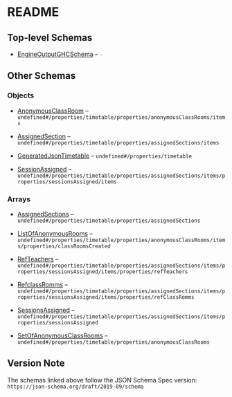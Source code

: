 # README

## Top-level Schemas

*   [EngineOutputGHCSchema](./ghcengineoutput.md "Schema document to format in Json the timetable created by PenalaraGHC") – `-`

## Other Schemas

### Objects

*   [AnonymousClassRoom](./ghcengineoutput-properties-generatedjsontimetable-properties-setofanonymousclassrooms-anonymousclassroom.md "Object with anonymous classrooms created in a set of classrooms") – `undefined#/properties/timetable/properties/anonymousClassRooms/items`

*   [AssignedSection](./ghcengineoutput-properties-generatedjsontimetable-properties-assignedsections-assignedsection.md "Section with one class units (or on call hours) assigned") – `undefined#/properties/timetable/properties/assignedSections/items`

*   [GeneratedJsonTimetable](./ghcengineoutput-properties-generatedjsontimetable.md "Object with timetable specification resolved") – `undefined#/properties/timetable`

*   [SessionAssigned](./ghcengineoutput-properties-generatedjsontimetable-properties-assignedsections-assignedsection-properties-sessionsassigned-sessionassigned.md "Class unit or on call hour assigned in the timetable") – `undefined#/properties/timetable/properties/assignedSections/items/properties/sessionsAssigned/items`

### Arrays

*   [AssignedSections](./ghcengineoutput-properties-generatedjsontimetable-properties-assignedsections.md "List of sections assigned in the Timetable") – `undefined#/properties/timetable/properties/assignedSections`

*   [ListOfAnonymousRooms](./ghcengineoutput-properties-generatedjsontimetable-properties-setofanonymousclassrooms-anonymousclassroom-properties-listofanonymousrooms.md "List of anonymous classroom created in one set of classrooms") – `undefined#/properties/timetable/properties/anonymousClassRooms/items/properties/classRoomsCreated`

*   [RefTeachers](./ghcengineoutput-properties-generatedjsontimetable-properties-assignedsections-assignedsection-properties-sessionsassigned-sessionassigned-properties-refteachers.md "List of teachers assigned to the class unit") – `undefined#/properties/timetable/properties/assignedSections/items/properties/sessionsAssigned/items/properties/refTeachers`

*   [RefclassRomms](./ghcengineoutput-properties-generatedjsontimetable-properties-assignedsections-assignedsection-properties-sessionsassigned-sessionassigned-properties-refclassromms.md "List of classrooms assigned to teach the class unit") – `undefined#/properties/timetable/properties/assignedSections/items/properties/sessionsAssigned/items/properties/refClassRomms`

*   [SessionsAssigned](./ghcengineoutput-properties-generatedjsontimetable-properties-assignedsections-assignedsection-properties-sessionsassigned.md "List of class units and on call hours assigned in the section") – `undefined#/properties/timetable/properties/assignedSections/items/properties/sessionsAssigned`

*   [SetOfAnonymousClassRooms](./ghcengineoutput-properties-generatedjsontimetable-properties-setofanonymousclassrooms.md "Collection with anonymous classrooms created by the engine") – `undefined#/properties/timetable/properties/anonymousClassRooms`

## Version Note

The schemas linked above follow the JSON Schema Spec version: `https://json-schema.org/draft/2019-09/schema`

